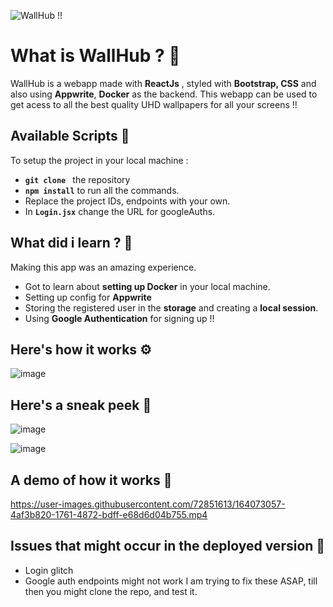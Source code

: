![WallHub !!](https://user-images.githubusercontent.com/72851613/163774422-8d451422-f909-4d39-b62b-0fb4ea58b541.png)

# What is WallHub ? 🤔

WallHub is a webapp made with **ReactJs** , styled with **Bootstrap, CSS** and also using **Appwrite**, **Docker** as the backend. This webapp can be used to get acess to all the best quality UHD wallpapers for all your screens !!

## Available Scripts 👾

To setup the project in your local machine :

- **`git clone `** the repository
- **`npm install`** to run all the commands.
- Replace the project IDs, endpoints with your own.
- In **`Login.jsx`** change the URL for googleAuths.

## What did i learn ? 🍁

Making this app was an amazing experience.

- Got to learn about **setting up Docker** in your local machine.
- Setting up config for **Appwrite**
- Storing the registered user in the **storage** and creating a **local session**.
- Using **Google Authentication** for signing up !!

## Here's how it works ⚙

![image](https://user-images.githubusercontent.com/72851613/164241338-b2eff8e5-2298-4b02-b822-3323b716d42f.png)


## Here's a sneak peek 👀

![image](https://user-images.githubusercontent.com/72851613/164060567-9229e080-24f0-4537-a718-b376b498c267.png)

![image](https://user-images.githubusercontent.com/72851613/164060670-2be41ff5-a8a9-414e-a7e1-8537d565ad9f.png)

## A demo of how it works 🎥

https://user-images.githubusercontent.com/72851613/164073057-4af3b820-1761-4872-bdff-e68d6d04b755.mp4


## Issues that might occur in the deployed version 🥴
- Login glitch
- Google auth endpoints might not work
I am trying to fix these ASAP, till then you might clone the repo, and test it.

